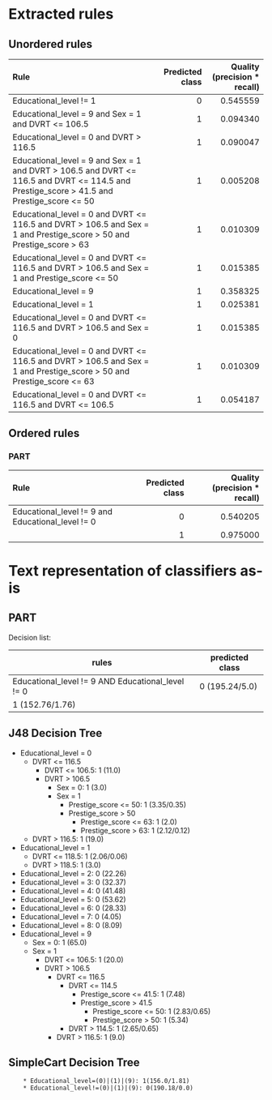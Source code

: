 # Extracted rules

## Unordered rules

| Rule | Predicted class | Quality (precision * recall) |
|:----|----:|----:|
| Educational_level != 1 | 0 | 0.545559 |
| Educational_level = 9 and Sex = 1 and DVRT <= 106.5 | 1 | 0.094340 |
| Educational_level = 0 and DVRT > 116.5 | 1 | 0.090047 |
| Educational_level = 9 and Sex = 1 and DVRT > 106.5 and DVRT <= 116.5 and DVRT <= 114.5 and Prestige_score > 41.5 and Prestige_score <= 50 | 1 | 0.005208 |
| Educational_level = 0 and DVRT <= 116.5 and DVRT > 106.5 and Sex = 1 and Prestige_score > 50 and Prestige_score > 63 | 1 | 0.010309 |
| Educational_level = 0 and DVRT <= 116.5 and DVRT > 106.5 and Sex = 1 and Prestige_score <= 50 | 1 | 0.015385 |
| Educational_level = 9 | 1 | 0.358325 |
| Educational_level = 1 | 1 | 0.025381 |
| Educational_level = 0 and DVRT <= 116.5 and DVRT > 106.5 and Sex = 0 | 1 | 0.015385 |
| Educational_level = 0 and DVRT <= 116.5 and DVRT > 106.5 and Sex = 1 and Prestige_score > 50 and Prestige_score <= 63 | 1 | 0.010309 |
| Educational_level = 0 and DVRT <= 116.5 and DVRT <= 106.5 | 1 | 0.054187 |

## Ordered rules

### PART

| Rule | Predicted class | Quality (precision * recall) |
|:----|----:|----:|
| Educational_level != 9 and Educational_level != 0 | 0 | 0.540205 |
|  | 1 | 0.975000 |


# Text representation of classifiers as-is

## PART

Decision list:

rules | predicted class
---|---
Educational_level != 9 AND Educational_level != 0|0 (195.24/5.0)
|1 (152.76/1.76)


## J48 Decision Tree

* Educational_level = 0
	* DVRT <= 116.5
		* DVRT <= 106.5: 1 (11.0)
		* DVRT > 106.5
			* Sex = 0: 1 (3.0)
			* Sex = 1
				* Prestige_score <= 50: 1 (3.35/0.35)
				* Prestige_score > 50
					* Prestige_score <= 63: 1 (2.0)
					* Prestige_score > 63: 1 (2.12/0.12)
	* DVRT > 116.5: 1 (19.0)
* Educational_level = 1
	* DVRT <= 118.5: 1 (2.06/0.06)
	* DVRT > 118.5: 1 (3.0)
* Educational_level = 2: 0 (22.26)
* Educational_level = 3: 0 (32.37)
* Educational_level = 4: 0 (41.48)
* Educational_level = 5: 0 (53.62)
* Educational_level = 6: 0 (28.33)
* Educational_level = 7: 0 (4.05)
* Educational_level = 8: 0 (8.09)
* Educational_level = 9
	* Sex = 0: 1 (65.0)
	* Sex = 1
		* DVRT <= 106.5: 1 (20.0)
		* DVRT > 106.5
			* DVRT <= 116.5
				* DVRT <= 114.5
					* Prestige_score <= 41.5: 1 (7.48)
					* Prestige_score > 41.5
						* Prestige_score <= 50: 1 (2.83/0.65)
						* Prestige_score > 50: 1 (5.34)
				* DVRT > 114.5: 1 (2.65/0.65)
			* DVRT > 116.5: 1 (9.0)


## SimpleCart Decision Tree

		* Educational_level=(0)|(1)|(9): 1(156.0/1.81)
		* Educational_level!=(0)|(1)|(9): 0(190.18/0.0)


